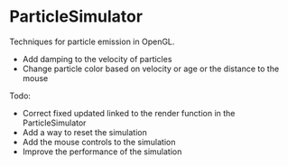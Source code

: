# ParticleSimulator

Techniques for particle emission in OpenGL.

- Add damping to the velocity of particles
- Change particle color based on velocity or age or the distance to the mouse

Todo:

- Correct fixed updated linked to the render function in the ParticleSimulator
- Add a way to reset the simulation
- Add the mouse controls to the simulation
- Improve the performance of the simulation
